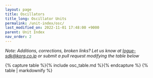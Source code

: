 ```yaml
---
layout: page
title: Oscillators
title_long: Oscillator Units
permalink: /unit-index/osc/
last_modified_on: 2022-11-01 17:48:00 +9000
parent: Unit Index
nav_order: 2
---
```


_Note: Additions, corrections, broken links? Let us know at logue-sdk@korg.co.jp or submit a pull request modifying the table below_

<!-- | Name | Developer | Description | Platforms | | -->
<!-- | [B3 Organ](https://www.2getheraudio.com/korg-multi-engine/b3-organ/) | 2getheraudio | Organ emulation, to be paired with Leslie effect | pro, xd, nts-1 | paid | -->
<!-- | [Supersaw](https://www.2getheraudio.com/korg-multi-engine/supersaw-oscillator/) | 2getheraudio | 7 sawtooths and morphing filter | pro, xd, nts-1 | paid | -->
<!-- | [Tarabbia](https://www.2getheraudio.com/korg-multi-engine/tarabbia-oscillator/) | 2getheraudio | Continuous saw-square morphing with unison mode | pro, xd, nts-1 | paid | -->
<!-- | [Wavesweep](https://www.2getheraudio.com/korg-multi-engine/wavesweep-oscillator/) | 2getheraudio | Sweep through logue SDK wavetables | pro, xd, nts-1 | paid | -->
<!-- | [Alpha One](https://blog.boochow.com/logue/alpha1) | boochow instruments | Alpha-Juno DCO emulation | pro, xd, nts-1 | paid | -->
<!-- | [Hoovic](https://blog.boochow.com/logue/hoovic) | boochow instruments | Hoover sound | pro, xd, nts-1 | paid | -->
<!-- | [picture](https://github.com/boochow/picture) | boochow instruments | Picture display for oscilloscopes (requires Lissa delay effect) | pro, xd, nts-1 | free | -->
<!-- | [Pulsaw](https://blog.boochow.com/logue/pulsaw) | boochow instruments | Juno DCO emulation | pro, xd, nts-1 | paid | -->
<!-- | [Waves2](https://github.com/boochow/Waves2) | boochow instruments | Waves2 is the oscillator which can control its harmonics | pro, xd, nts-1 | free | -->
<!-- | [Cain++](https://cain-synthesizer.com/cain) | Cain Synthesizers | Karplus-Strong oscillator | pro, xd, nts-1 | donation | -->
<!-- | [Cain CZ](https://cain-synthesizer.com/cain-cz-2) | Cain Synthesizers | Phase distortion oscillator inspired by the Casio Cosmo synthesizer | pro, xd, nts-1 | donation | -->
<!-- | [Cain CZ2](https://cain-synthesizer.com/cain-cz2) | Cain Synthesizers | Vastly advanced version of Cain CZ | pro, xd, nts-1 | donation | -->
<!-- | [Human](https://cain-synthesizer.com/human) | Cain Synthesizers | A vowel oscillator | pro, xd, nts-1 | donation | -->
<!-- | [KRYSTAL](https://cain-synthesizer.com/krystal) | Cain Synthesizers | Shatter model oscillator | pro, xd, nts-1 | donation | -->
<!-- | [WTF](https://cain-synthesizer.com/wtf) | Cain Synthesizers | A strange name for an oscillator, but as soon as you try it out that will most probably be what’s on your mind | pro, xd, nts-1 | donation | -->
<!-- | [WTF II](https://cain-synthesizer.com/wtf-II) | Cain Synthesizers | Scary, alien, babling oscillator | pro, xd, nts-1 | donation | -->
<!-- | [mist](https://github.com/centrevillage/cv_logue/tree/master/osc/mist) | centrevillage | Unstable Harmonic Oscillator | pro, xd, nts-1 | free | -->
<!-- | [fnord](https://github.com/damnatron/logue-sdk/tree/master/platform/prologue/contrib/prlgunit) | damnatron | 3 operator FM | pro, xd, nts-1 | free | -->
<!-- | [morph](https://github.com/damnatron/logue-sdk/tree/master/platform/prologue/contrib/prlgunit) | damnatron | Morphing between sawtooth, square, sine | pro, xd, nts-1 | free | -->
<!-- | [FMonsta](https://www.dirtboxsynth.com/sd_product/fmonsta-bundle/) | Dirtbox Synth | | pro, xd | paid | -->
<!-- | [Morph](https://www.dirtboxsynth.com/sd_product/morph/) | Dirtbox Synth | Wavetable oscillator pack | pro, xd, nts-1 | paid | -->
<!-- | [ORGANism](https://www.dirtboxsynth.com/sd_product/organism/) | Dirtbox Synth | Drawbar organ oscillator | pro, xd, nts-1 | paid | -->
<!-- | [Origami](https://www.dirtboxsynth.com/sd_product/origami/) | Dirtbox Synth | Wavefolding oscillator | pro, xd | free\* | -->
<!-- | [Physiq](https://www.dirtboxsynth.com/sd_product/physiq/) | Dirtbox Synth | Digital waveguide oscillator | pro, xd | paid | -->
<!-- | [polyChord](https://www.dirtboxsynth.com/sd_product/polychord/) | Dirtbox Synth | Paraphonic oscillator and chord sampler | nts-1 | paid | -->
<!-- | [PWG](https://www.dirtboxsynth.com/sd_product/pwg-parametric-waveform-generator/) | Dirtbox Synth | Parametric waveform generator | pro, xd | paid | -->
<!-- | [SUPAwave](https://www.dirtboxsynth.com/sd_product/supawave/) | Dirtbox Synth | | pro, xd | paid | -->
<!-- | [Blinds](https://edouard.digital/blinds/) | Edouard Digital | PWM for any waveform | pro, xd, nts-1 | paid | -->
<!-- | [JP-Booo](https://edouard.digital/jp-booo/) | Edouard Digital | Super saw oscillator inspired by the JP-8000 | pro, xd, nts-1 | paid | -->
<!-- | [MOsc](https://github.com/GuillaumeElias/Nutekt-MOSC) | Guillaume Elias | Multi oscillator | nts-1 | free | -->
<!-- | [Step](https://docs.google.com/document/d/1C7NdMjTZy9QDjQYifAx3eBuY1trysD7Hhh1_DvkqkHo) | Ghost Time Games | An experimental stepping oscillator | pro, xd, nts-1 | free | -->
<!-- | [Warped](https://docs.google.com/document/d/1YxjCAL9CeEhrf-EpedUzAHMjk6ilYbJGoIHQFXSDfEY) | Ghost Time Games | A lo-fi oscillator inspired by Boards of Canada | pro, xd, nts-1 | free | -->
<!-- | [1973](http://hammondeggsmusic.ca/logueplugins/1973.html) | Hammond Eggs Music | Single osc., dual filter, emulation of miniKorg 700 | pro, xd, nts-1 | donation |  -->
<!-- | [Chips2.0](http://hammondeggsmusic.ca/logueplugins/chips2.html) | Hammond Eggs Music | Chiptune oscillator with PWM, arpeg., and noise drums | pro, xd, nts-1 | donation |  -->
<!-- | [Divide](http://hammondeggsmusic.ca/logueplugins/divide.html) | Hammond Eggs Music | 12 note top octave style divider oscillator | pro, xd, nts-1 | donation | -->
<!-- | [Duet](http://hammondeggsmusic.ca/logueplugins/duet.html) | Hammond Eggs Music | Dual osc. dual lfo. saw+saw or saw+pwm | pro, xd, nts-1 | donation | -->
<!-- | [Extra](http://hammondeggsmusic.ca/logueplugins/extra.html) | Hammond Eggs Music | Paraphonic voice expander | pro, xd, nts-1 | donation | -->
<!-- | [Percy](http://hammondeggsmusic.ca/logueplugins/percy.html) | Hammond Eggs Music | Sample based percussive organ | pro, xd, nts-1 | donation | -->
<!-- | [Shapes](http://hammondeggsmusic.ca/logueplugins/shapes.html) | Hammond Eggs Music | Smoothly transition between common wave shapes | pro, xd, nts-1 | donation | -->
<!-- | [Souper](http://hammondeggsmusic.ca/logueplugins/souper.html) | Hammond Eggs Music | 5+5 oscillator supersaw | pro, xd, nts-1 | donation | -->
<!-- | [Souper2](http://hammondeggsmusic.ca/logueplugins/souper2.html) | Hammond Eggs Music | 5+5 oscillator supersaw | pro, xd, nts-1 | donation | -->
<!-- | [chords-osc](http://github.com/hypercubed-music/nts-1) | Hypercubed Music | A 12-voice chord oscillator | nts-1 | free | -->
<!-- | [osc-808](http://github.com/hypercubed-music/nts-1) | Hypercubed Music | A simple 808-style bass oscilator | nts-1 | free | -->
<!-- | [Organ](https://github.com/len/korg-prologue/tree/master/src/organ) | len | 5 draw bars, similar to Vox Super Continental | pro | free |  -->
<!-- | [Pluck](https://github.com/len/korg-prologue/tree/master/src/pluck) | len | Karplus Strong | pro | free | -->
<!-- | [Anthologue](https://github.com/dukesrg/logue-osc) | Oleg Burdaev | 6 VCO oscillator | nts-1 | free | -->
<!-- | [Morpheus](https://github.com/dukesrg/logue-osc) | Oleg Burdaev | Example implementation of custom wavetable inspired by WaveEdit | nts-1 | free | -->
<!-- | [Supersaw](https://github.com/dukesrg/logue-osc) | Oleg Burdaev | Saw with unison (pseudo-polyphony on NTS-1) | nts-1 | free | -->
<!-- | [FastSaw](https://github.com/dukesrg/logue-osc) | Oleg Burdaev | Optimized Saw with unison (pseudo-polyphony on NTS-1) | nts-1 | free | -->
<!-- | [FMxx](https://github.com/dukesrg/logue-osc) | Oleg Burdaev | 6/4-operator FM oscillator series with up to 4 Yamaha DX7/DX21/DX11-series voice banks suport | nts-1 | free | -->
<!-- | [MO2 add](https://github.com/peterall/eurorack-prologue/releases) | Peter Allwin | Port of Mutable Instruments Plaits additive mode | pro, xd, nts-1 | free | -->
<!-- | [MO2 fm](https://github.com/peterall/eurorack-prologue/releases) | Peter Allwin | Port of Mutable Instruments Plaits FM mode | pro, xd, nts-1 | free | -->
<!-- | [MO2 grn](https://github.com/peterall/eurorack-prologue/releases) | Peter Allwin | Port of Mutable Instruments Plaits granular mode | pro, xd, nts-1 | free | -->
<!-- | [MO2 modal](https://github.com/peterall/eurorack-prologue/releases) | Peter Allwin | Port of Mutable Instruments Elements modal strike mode | pro, xd, nts-1 | free | -->
<!-- | [MO2 string](https://github.com/peterall/eurorack-prologue/releases) | Peter Allwin | Port of Mutable Instruments Plaits string mode | pro, xd, nts-1 | free | -->
<!-- | [MO2 va](https://github.com/peterall/eurorack-prologue/releases) | Peter Allwin | Port of Mutable Instruments Plaits VA mode | pro, xd, nts-1 | free | -->
<!-- | [MO2 wsh](https://github.com/peterall/eurorack-prologue/releases) | Peter Allwin | Port of Mutable Instruments Plaits waveshaping mode | pro, xd, nts-1 | free | -->
<!-- | [MO2 wta-wtf](https://github.com/peterall/eurorack-prologue/releases) | Peter Allwin | Port of Mutable Instruments Plaits wavetable modes | pro, xd, nts-1 | free | -->
<!-- | [2DTB](https://gum.co/rolllog_nts1_pack) | Roll-Log Sounds | 2D wavetable oscillator | pro, xd, nts-1 | donation | -->
<!-- | [FBFM](https://gum.co/rolllog_nts1_pack) | Roll-Log Sounds | Feedback FM oscillator | pro, xd, nts-1 | donation | -->
<!-- | [FRFM](https://gum.co/rolllog_nts1_pack) | Roll-Log Sounds | Band limited fractional ratio FM | pro, xd, nts-1 | donation | -->
<!-- | [Fume](https://rolllogsounds.gumroad.com/) | Roll-Log Sounds | 2 operator wavetable FM | pro, xd | paid | -->
<!-- | [PolySquares](https://rolllogsounds.com) | Roll-Log Sounds | Additive squarewave DCO | pro, xd, nts-1 | free | -->
<!-- | [PTSW](https://gum.co/rolllog_nts1_pack) | Roll-Log Sounds | Portamento / Unison sawtooth oscillator | pro, xd, nts-1 | donation | -->
<!-- | [Scan](https://rolllogsounds.com) | Roll-Log Sounds | Wavetable scanning | pro, xd, nts-1 | free | -->
<!-- | [Sheprd](https://gum.co/rolllog_free_pack) | Roll-log Sounds | Shepard tone oscillator | pro, xd, nts-1 | donation | -->
<!-- | [SW12](https://gum.co/rolllog_nts1_pack) | Roll-Log Sounds | 12-voice paraphonic oscillator | pro, xd, nts-1 | donation | -->
<!-- | [Syng](https://rolllogsounds.gumroad.com/) | Roll-Log Sounds | Vocal formant oscillator | pro, xd | paid | -->
<!-- | [Bent](https://www.sinevibes.com/korgbent/) | Sinevibes | Bent-wave modulation synthesis | pro, xd, nts-1 | paid | -->
<!-- | [Groove](https://www.sinevibes.com/korggroove/) | Sinevibes | Multitimbral bass and drum machine | pro, xd, nts-1 | paid | -->
<!-- | [Node](https://www.sinevibes.com/korgnode/) | Sinevibes | Four-operator FM synthesis engine | pro, xd, nts-1 | paid | -->
<!-- | [Odds](https://www.sinevibes.com/korgodds/) | Sinevibes | Stochastic control synthesis | pro, xd, nts-1 | paid | -->
<!-- | [Tube](https://www.sinevibes.com/korgtube/) | Sinevibes | Resonator modeling synthesis | pro, xd, nts-1 | paid | -->
<!-- | [Turbo](https://www.sinevibes.com/korgturbo/) | Sinevibes | Variable waveshaping synthesis | pro, xd, nts-1 | paid |  -->
<!-- | [Staub](https://www.staub-audio.com/products/staub/) | Staub Audio | Rave hoover sound | pro, xd, nts-1 | paid | -->
<!-- | [Beats](https://www.soundmangling.com/2020/05/14/beats-user-oscillator/) | Tim Shoebridge | 28 beat-making sounds inc. kick, snares, toms and more | pro, xd, nts-1 | paid |  -->
<!-- | [Chord](https://www.soundmangling.com/2020/05/14/chord-user-oscillator/) | Tim Shoebridge | Four waveforms and four sets of four chord changes | pro, xd, nts-1 | paid |  -->
<!-- | [Digital Waveform](https://www.soundmangling.com/2020/09/15/digital-waveform-user-oscillator/) | Tim Shoebridge | Attempt to recreate the sounds and capabilities of the legendary DW-8000 hybrid poly synth | pro, xd, nts-1 | paid | -->
<!-- | [Drone](https://www.soundmangling.com/2020/05/14/drone-user-oscillator/) | Tim Shoebridge | | pro, xd, nts-1 | paid |  -->
<!-- | [Fold](https://www.soundmangling.com/2020/05/14/fold-user-oscillator/) | Tim Shoebridge | Analogue wave-folding emulation | pro, xd, nts-1 | paid |  -->
<!-- | [Octave](https://www.soundmangling.com/2020/05/14/octave-user-oscillator/) | Tim Shoebridge | | pro, xd, nts-1 | paid |  -->
<!-- | [One](https://www.soundmangling.com/2020/05/14/one-user-oscillator/) | Tim Shoebridge | Moog One style waveform morphing | pro, xd, nts-1 | paid |  -->
<!-- | [Pluck](https://www.soundmangling.com/2020/05/14/pluck-v2-user-oscillator/) | Tim Shoebridge | Karplus Strong | pro, xd, nts-1 | paid | -->
<!-- | [String](https://www.soundmangling.com/2020/05/14/string-user-oscillator/) | Tim Shoebridge | 7 oscillator 1980's analogue string emulation | pro, xd, nts-1 | paid | -->
<!-- | [Three](https://www.soundmangling.com/2020/05/14/three-user-oscillator/) | Tim Shoebridge | Three waves, three EGs | pro, xd, nts-1 | paid | -->
<!-- | [Two](https://www.soundmangling.com/2020/05/14/two-user-oscillator/) | Tim Shoebridge | Waveform mixing and phase modulation | pro, xd, nts-1 | paid | -->
<!-- | [Vector Synthesis](https://www.soundmangling.com/2020/10/17/vector-synthesis-user-oscillator/) | Tim Shoebridge | Attempt to recreate the basic capabilities of legendary vector synthesisers such as the Sequential Prophet VS and Korg Wavestation | pro, xd, nts-1 | paid | -->
<!-- | [vbass](https://github.com/tweeeeeak/nts) | Tweeeeeak | Volca Bass style triple oscillator | nts-1 | free | -->
<!-- | [VOSIM](https://tyrannosaurus.ru/posts/2020-03-10-logue-vosim.html) | Tyrannosaurus | Werner Kaegi voice simulation | pro, xd, nts-1 | donation | -->

{% capture table %}{% include osc_table.md %}{% endcapture %}
{% table | markdownify %}

